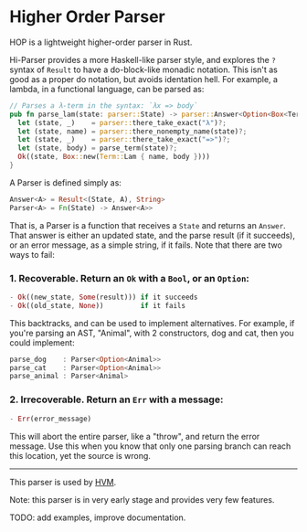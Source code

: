 Higher Order Parser
===================

HOP is a lightweight higher-order parser in Rust.

Hi-Parser provides a more Haskell-like parser style, and explores the `?` syntax
of `Result` to have a do-block-like monadic notation. This isn't as good as a
proper do notation, but avoids identation hell. For example, a lambda, in a
functional language, can be parsed as:

```rust
// Parses a λ-term in the syntax: `λx => body`
pub fn parse_lam(state: parser::State) -> parser::Answer<Option<Box<Term>>> {
  let (state, _)    = parser::there_take_exact("λ")?;
  let (state, name) = parser::there_nonempty_name(state)?;
  let (state, _)    = parser::there_take_exact("=>")?;
  let (state, body) = parse_term(state)?;
  Ok((state, Box::new(Term::Lam { name, body })))
}
```

A Parser is defined simply as:

```rust
Answer<A> = Result<(State, A), String>
Parser<A> = Fn(State) -> Answer<A>>
```

That is, a Parser is a function that receives a `State` and returns an `Answer`.
That answer is either an updated state, and the parse result (if it succeeds),
or an error message, as a simple string, if it fails. Note that there are two
ways to fail:

### 1. Recoverable. Return an `Ok` with a `Bool`, or an `Option`:

```rust
- Ok((new_state, Some(result))) if it succeeds
- Ok((old_state, None))         if it fails
```

This backtracks, and can be used to implement alternatives. For example, if
you're parsing an AST, "Animal", with 2 constructors, dog and cat, then you
could implement:

```rust
parse_dog    : Parser<Option<Animal>>
parse_cat    : Parser<Option<Animal>>
parse_animal : Parser<Animal>
```

### 2. Irrecoverable. Return an `Err` with a message:

```rust
- Err(error_message)
```

This will abort the entire parser, like a "throw", and return the error message.
Use this when you know that only one parsing branch can reach this location, yet
the source is wrong.

---

This parser is used by [HVM](https://github.com/HigherOrderCO/hvm).

Note: this parser is in very early stage and provides very few features.

TODO: add examples, improve documentation.
